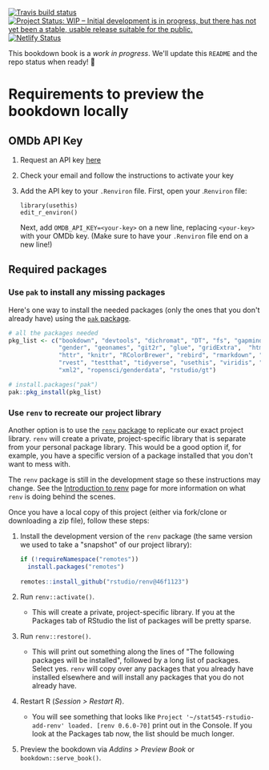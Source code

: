   [![Travis build status](https://travis-ci.org/rstudio-education/stat545-reboot.svg?branch=master)](https://travis-ci.org/rstudio-education/stat545-reboot) [![Project Status: WIP – Initial development is in progress, but there has not yet been a stable, usable release suitable for the public.](http://www.repostatus.org/badges/latest/wip.svg)](http://www.repostatus.org/#wip) [![Netlify Status](https://api.netlify.com/api/v1/badges/82ff5a18-8a13-4f25-b688-230b04bc5664/deploy-status)](https://app.netlify.com/sites/gracious-allen-b2d17f/deploys)

This bookdown book is a *work in progress*. We'll update this `README` and the repo status when ready! :rocket:


# Requirements to preview the bookdown locally 

## OMDb API Key

1. Request an API key [here](https://www.omdbapi.com/apikey.aspx)
1. Check your email and follow the instructions to activate your key
1. Add the API key to your `.Renviron` file. First, open your .`Renviron` file:
  
    ```{r eval = FALSE}
    library(usethis)
    edit_r_environ()
    ```
    
    Next, add `OMDB_API_KEY=<your-key>` on a new line, replacing `<your-key>` with your OMDb key. (Make sure to have your `.Renviron` file end on a new line!)
    
## Required packages

### Use `pak` to install any missing packages

Here's one way to install the needed packages (only the ones that you don't already have) using the [`pak` package](https://pak.r-lib.org/index.html).

```r
# all the packages needed
pkg_list <- c("bookdown", "devtools", "dichromat", "DT", "fs", "gapminder",
              "gender", "geonames", "git2r", "glue", "gridExtra",  "htmltools",
              "httr", "knitr", "RColorBrewer", "rebird", "rmarkdown", "rplos", 
              "rvest", "testthat", "tidyverse", "usethis", "viridis", "xfun", 
              "xml2", "ropensci/genderdata", "rstudio/gt")
```

```r
# install.packages("pak")
pak::pkg_install(pkg_list)
```

### Use `renv` to recreate our project library

Another option is to use the [`renv` package](https://rstudio.github.io/renv/index.html) to replicate our exact project library. `renv` will create a private, project-specific library that is separate from your personal package library. This would be a good option if, for example, you have a specific version of a package installed that you don't want to mess with.

The `renv` package is still in the development stage so these instructions may change. See the [Introduction to renv](https://rstudio.github.io/renv/articles/renv.html) page for more information on what `renv` is doing behind the scenes. 

Once you have a local copy of this project (either via fork/clone or downloading a zip file), follow these steps:

1. Install the development version of the `renv` package (the same version we used to take a "snapshot" of our project library):
   
    ```r
    if (!requireNamespace("remotes"))
      install.packages("remotes")
  
    remotes::install_github("rstudio/renv@46f1123")
    ```

1. Run `renv::activate()`. 
    + This will create a private, project-specific library. If you at the Packages tab of RStudio the list of packages will be pretty sparse. 
  
1. Run `renv::restore()`. 
    + This will print out something along the lines of "The following packages will be installed", followed by a long list of packages. Select yes. `renv` will copy over any packages that you already have installed elsewhere and will install any packages that you do not already have.
    
1. Restart R (*Session > Restart R*).
    + You will see something that looks like `Project '~/stat545-rstudio-add-renv' loaded. [renv 0.6.0-70]` print out in the Console. If you look at the Packages tab now, the list should be much longer.
    
1. Preview the bookdown via *Addins > Preview Book* or `bookdown::serve_book()`.